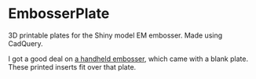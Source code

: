 # EmbosserPlate

3D printable plates for the Shiny model EM embosser. Made using CadQuery.

I got a good deal on [a handheld embosser](https://www.ebay.com/itm/282778433485), which came with a blank plate. These printed inserts fit over that plate.